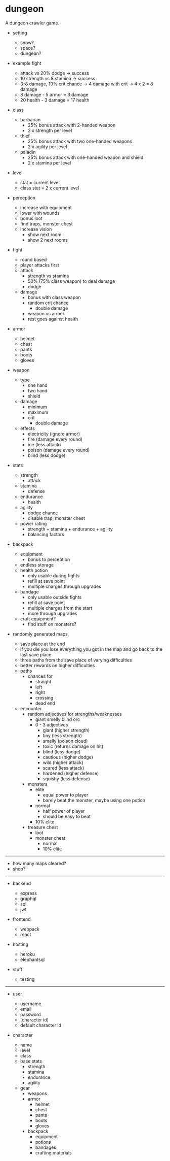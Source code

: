 # dungeon
A dungeon crawler game.

- setting
  - snow?
  - space?
  - dungeon?

- example fight
  - attack vs 20% dodge -> success
  - 10 strength vs 8 stamina -> success
  - 3-8 damage, 10% crit chance -> 4 damage with crit -> 4 x 2 = 8 damage
  - 8 damage - 5 armor = 3 damage
  - 20 health - 3 damage = 17 health

- class
  - barbarian
    - 25% bonus attack with 2-handed weapon
    - 2 x strength per level
  - thief
    - 25% bonus attack with two one-handed weapons
    - 2 x agility per level
  - paladin
    - 25% bonus attack with one-handed weapon and shield
    - 2 x stamina per level

- level
  - stat = current level
  - class stat = 2 x current level

- perception
  - increase with equipment
  - lower with wounds
  - bonus loot
  - find traps, monster chest
  - increase vision
    - show next room
    - show 2 next rooms
  
- fight
  - round based
  - player attacks first
  - attack
    - strength vs stamina
    - 50% (75% class weapon) to deal damage
    - dodge
  - damage
    - bonus with class weapon
    - random crit chance
      - double damage
    - weapon vs armor
    - rest goes against health

- armor
  - helmet
  - chest
  - pants
  - boots
  - gloves
  
- weapon
  - type
    - one hand
    - two hand
    - shield
  - damage
    - minimum
    - maximum
    - crit
      - double damage
  - effects
    - electricity (ignore armor)
    - fire (damage every round)
    - ice (less attack)
    - poison (damage every round)
    - blind (less dodge)
      
- stats
  - strength
    - attack
  - stamina
    - defense
  - endurance
    - health
  - agility
    - dodge chance
    - disable trap, monster chest
  - power rating
    - strength + stamina + endurance + agility
    - balancing factors
    
- backpack
  - equipment
    - bonus to perception
  - endless storage
  - health potion
    - only usable during fights
    - refill at save point
    - multiple charges through upgrades
  - bandage
    - only usable outside fights
    - refill at save point
    - multiple charges from the start
    - more through upgrades
  - craft equipment?
    - find stuff on monsters?

- randomly generated maps
  - save place at the end
  - if you die you lose everything you got in the map and go back to the last save place
  - three paths from the save place of varying difficulties
  - better rewards on higher difficulties
  - paths
    - chances for
      - straight
      - left
      - right
      - crossing
      - dead end
  - encounter
    - random adjectives for strengths/weaknesses
      - giant smelly blind orc
      - 0 - 3 adjectives
        - giant (higher strength)
        - tiny (less strength)
        - smelly (poison cloud)
        - toxic (returns damage on hit)
        - blind (less dodge)
        - cautious (higher dodge)
        - wild (higher attack)
        - scared (less attack)
        - hardened (higher defense)
        - squishy (less defense)
    - monsters
      - elite
        - equal power to player
        - barely beat the monster, maybe using one potion
      - normal
        - half power of player
        - should be easy to beat
      - 10% elite
    - treasure chest
      - loot
      - monster chest
        - normal
        - 10% elite

---

- how many maps cleared?
- shop?

---

- backend
  - express
  - graphql
  - sql
  - jwt

- frontend
  - webpack
  - react

- hosting
  - heroku
  - elephantsql

- stuff
  - testing

---

- user
  - username
  - email
  - password
  - [character id]
  - default character id

- character
  - name
  - level
  - class
  - base stats
    - strength
    - stamina
    - endurance
    - agility
  - gear
    - weapons
    - armor
      - helmet
      - chest
      - pants
      - boots
      - gloves
    - backpack
      - equipment
      - potions
      - bandages
      - crafting materials